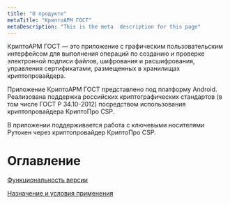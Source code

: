 ```yaml
---
title: "О продукте"
metaTitle: "КриптоАРМ ГОСТ"
metaDescription: "This is the meta  description for this page"
---
```


КриптоАРМ ГОСТ — это приложение с графическим пользовательским интерфейсом для выполнения операций по созданию и проверке электронной подписи файлов, шифрования и расшифрования, управления сертификатами, размещенных в хранилищах криптопровайдера.

Приложение КриптоАРМ ГОСТ представлено под платформу Android. Реализована поддержка российских криптографических стандартов (в том числе ГОСТ Р 34.10-2012) посредством использования криптопровайдера КриптоПро CSP.

В приложении поддерживается работа с ключевыми носителями Рутокен через криптопровайдер КриптоПро CSP.

# Оглавление

[Функциональность версии](https://docs.cryptoarm.ru/30-v3.0.12/001-about/01-function)  

[Назначение и условия применения](https://docs.cryptoarm.ru/30-v3.0.12/001-about/02-purpose)  

